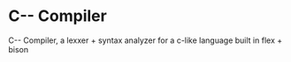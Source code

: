 # C-- Compiler
C-- Compiler, a lexxer + syntax analyzer for a c-like language built in flex + bison

